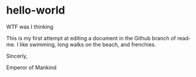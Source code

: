 # hello-world
WTF was I thinking

This is my first attempt at editing a document in the Github branch of read-me.  I like swimming, long walks on the beach, and frenchies.

Sincerly,

Emperor of Mankind
